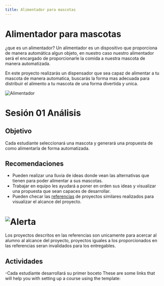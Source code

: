 ```yaml
---
title: Alimentador para mascotas
---
```


# Alimentador para mascotas

¿que es un alimentador?
Un alimentador es un dispositivo que proporciona de manera automática algun objeto, en nuestro caso nuestro alimentador será el encargado de proporcionarle la comida a nuestra mascota de manera automatizada. 

En este proyecto realizarás un dispensador que sea capaz de alimentar a tu mascota de manera automatica, buscarás la forma mas adecuada para distribuir el alimento a tu mascota de una forma divertida y unica.

![Alimentador]({{site.baseurl}}/img/alimentador.jpg)

# Sesión 01 Análisis
## Objetivo
Cada estudiante seleccionará una mascota y generará una propuesta de como alimentarla de forma automatizada.
## Recomendaciones
- Pueden realizar una lluvia de ideas donde vean las alternativas que tienen para poder alimentar a sus mascotas.
- Trabajar en equipo les ayudará a poner en orden sus ideas y visualizar una propuesta que sean capaces de desarrollar.
- Pueden checar las [referencias](http://learn.makercademy.com/modules/referencias/Proyectos/) de proyectos similares realizados para visualizar el alcance del proyecto.

# ![Alerta]({{site.baseurl}}/img/alerta.jpg)  
Los proyectos descritos en las referencias son unicamente para acercar al alumno al alcance del proyecto, proyectos iguales a los proporcionados en las referencias seran invalidados para los entregables.

## Actividades
-Cada estudiante desarrollará su primer boceto 
These are some links that will help you with setting up a course using the template:


